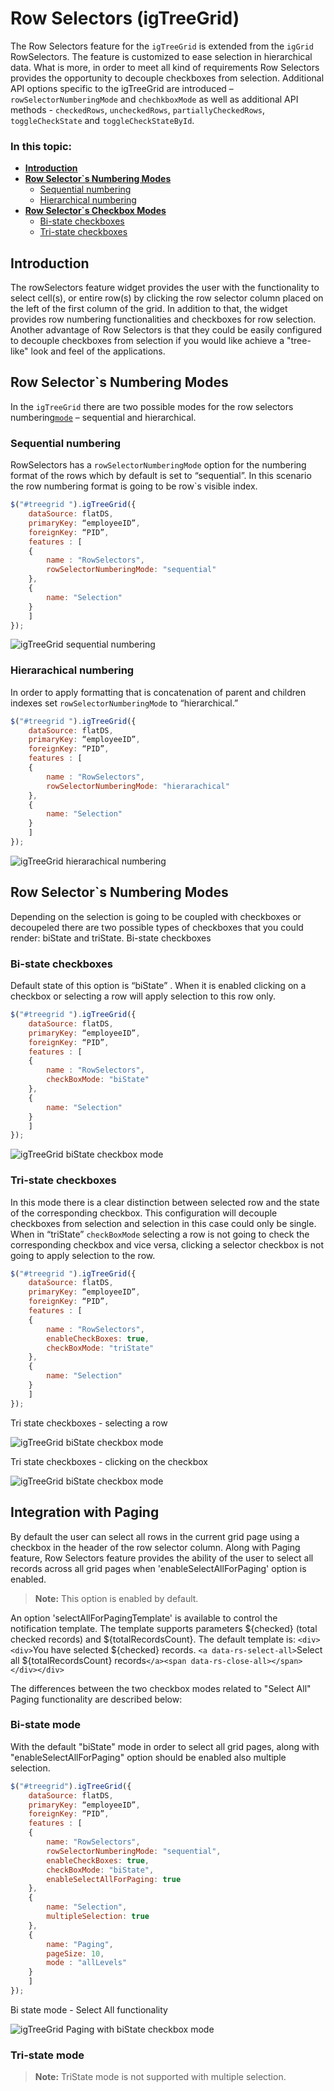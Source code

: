 <!--
|metadata|
{
    "fileName": "igtreegrid-row-selectors",
    "controlName": ["igTreeGrid"],
    "tags": ["Grids", "RowSelectors"]
}
|metadata|
-->
# Row Selectors (igTreeGrid)
The Row Selectors feature for the `igTreeGrid` is extended from the `igGrid` RowSelectors. The feature is customized to ease selection in hierarchical data. What is more, in order to meet all kind of requirements Row Selectors provides the opportunity to decouple checkboxes from selection. Additional API options specific to the igTreeGrid are introduced – `rowSelectorNumberingMode` and `chechkboxMode` as well as additional API methods - `checkedRows`, `uncheckedRows`, `partiallyCheckedRows`, `toggleCheckState` and `toggleCheckStateById`.

### In this topic:

- [**Introduction**](#introduction)
- [**Row Selector`s Numbering Modes**](#numbering-modes)
    - [Sequential numbering](#sequential-numbering-mode)
    - [Hierarchical numbering](#hierarachical-numbering-mode)
- [**Row Selector`s Checkbox Modes**](#checkobox-modes)
    - [Bi-state checkboxes](#biState-checkobox-mode)
    - [Tri-state checkboxes](#triState-checkobox-mode)

## <a id="introduction"></a> Introduction
The rowSelectors feature widget provides the user with the functionality to select cell(s), or entire row(s) by clicking the row selector column placed on the left of the first column of the grid. In addition to that, the widget provides row numbering functionalities and checkboxes for row selection. Another advantage of Row Selectors is that they could be easily configured to decouple checkboxes from selection if you would like achieve a "tree-like" look and feel of the applications.

## <a id="numbering-modes"></a> Row Selector`s Numbering Modes
In the `igTreeGrid` there are two possible modes for the row selectors numbering[`mode`](%%jQueryApiUrl%%/ui.igtreegridrowselectors#options:rowSelectorNumberingMode) – sequential and hierarchical.

### <a id="sequential-numbering-mode"></a> Sequential numbering
RowSelectors has a `rowSelectorNumberingMode` option for the numbering format of the rows which by default is set to “sequential”. In this scenario the row numbering format is going to be row`s visible index.

```js
$("#treegrid ").igTreeGrid({
	dataSource: flatDS,
	primaryKey: “employeeID”,
	foreignKey: “PID”,
	features : [
	{
		name : "RowSelectors",
		rowSelectorNumberingMode: "sequential"
	},
	{
		name: "Selection"
	}
	]
});
```

![igTreeGrid sequential numbering](images/igtree-grid-row-numbering-mode-sequential.png.png "Tree Grid with row numbering mode sequential")

### <a id="hierarachical-numbering-mode"></a>Hierarachical numbering
In order to apply formatting that is concatenation of parent and children indexes set `rowSelectorNumberingMode` to “hierarchical.” 

```js
$("#treegrid ").igTreeGrid({
	dataSource: flatDS,
	primaryKey: “employeeID”,
	foreignKey: “PID”,
	features : [
	{
		name : "RowSelectors",
		rowSelectorNumberingMode: "hierarachical"
	},
	{
		name: "Selection"
	}
	]
});


```
![igTreeGrid hierarachical numbering](images/igtree-grid-row-numbering-mode-hierarchical.png "Tree Grid with row numbering mode hierarachical")

## <a id="checkobox-modes"></a> Row Selector`s Numbering Modes
Depending on the selection is going to be coupled with checkboxes or decoupeled  there are two possible types of checkboxes that you could render: biState and triState.
Bi-state checkboxes

### <a id="biState-checkobox-mode"></a>Bi-state checkboxes
Default state of this option is “biState” . When it is enabled clicking on a checkbox or selecting a row will apply selection to this row only.

```js
$("#treegrid ").igTreeGrid({
	dataSource: flatDS,
	primaryKey: “employeeID”,
	foreignKey: “PID”,
	features : [
	{
		name : "RowSelectors",
		checkBoxMode: "biState"
	},
	{
		name: "Selection"
	}
	]
});
```


![igTreeGrid biState checkbox mode](images/igtree-grid-checkobox-mode-biState.png "Tree Grid with check box mode bi state'")

### <a id="triState-checkobox-mode"></a>Tri-state checkboxes
In this mode there is a clear distinction between selected row and the state of the corresponding checkbox. This configuration will decouple checkboxes from selection and selection in this case could only be single.
When in “triState” `checkBoxMode` selecting a row is not going to check the corresponding checkbox and vice versa, clicking a selector checkbox is not going to apply selection to the row.

```js
$("#treegrid ").igTreeGrid({
	dataSource: flatDS,
	primaryKey: “employeeID”,
	foreignKey: “PID”,
	features : [
	{
		name : "RowSelectors",
        enableCheckBoxes: true,
		checkBoxMode: "triState"
	},
	{
		name: "Selection"
	}
	]
});
```

Tri state checkboxes - selecting a row

![igTreeGrid biState checkbox mode](images/igTreeGridCheckBoxModeTriStateNew2.png "Tree Grid with check box mode tri state")

Tri state checkboxes - clicking on the checkbox

![igTreeGrid biState checkbox mode](images/igTreeGridCheckBoxModeTriStateNew.png "Tree Grid with check box
mode tri state")


## <a id="paging-integration"></a> Integration with Paging
By default the user can select all rows in the current grid page using a checkbox in the header of the row selector column. 
Along with Paging feature, Row Selectors feature provides the ability of the user to select all records across all grid pages when 'enableSelectAllForPaging' option is enabled. 
> **Note:**  This option is enabled by default.  

An option 'selectAllForPagingTemplate' is available to control the notification template. The template supports parameters ${checked} (total checked records) and ${totalRecordsCount}. 
The default template is:
```<div><div>```You have selected ${checked} records. ```<a data-rs-select-all>```Select all ${totalRecordsCount} records```</a><span data-rs-close-all></span></div></div>```


The differences between the two checkbox modes related to "Select All" Paging functionality are described below:
### <a id="biState-paging"></a>Bi-state mode
With the default "biState" mode in order to select all grid pages, along with "enableSelectAllForPaging" option should be enabled also multiple selection.
```js
$("#treegrid").igTreeGrid({
	dataSource: flatDS,
	primaryKey: “employeeID”,
	foreignKey: “PID”,
	features : [
	{
		name: "RowSelectors",
        rowSelectorNumberingMode: "sequential",
        enableCheckBoxes: true,
        checkBoxMode: "biState",
        enableSelectAllForPaging: true
	},
	{
		name: "Selection",
        multipleSelection: true
	},
    {
        name: "Paging",
        pageSize: 10,
        mode : "allLevels"
    }
	]
});
```
Bi state mode - Select All functionality

![igTreeGrid Paging with biState checkbox mode](images/treeGridPagingSelectAll.png "Tree Grid with Paging and biState mode")

### <a id="triState-paging"></a>Tri-state mode

> **Note:** TriState mode is not supported with multiple selection.
